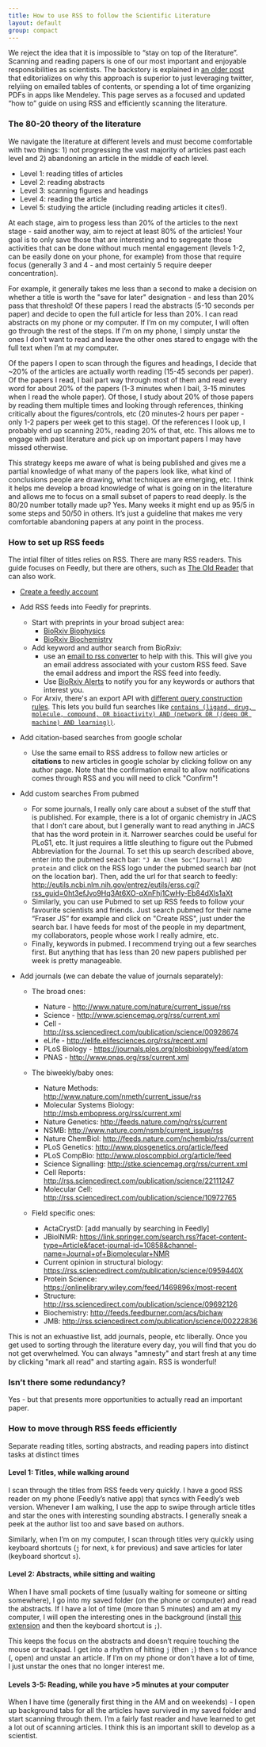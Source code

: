 ```yaml
---
title: How to use RSS to follow the Scientific Literature
layout: default
group: compact
---
```


We reject the idea that it is impossible to “stay on top of the literature”. Scanning and reading papers is one of our most important and enjoyable responsibilities as scientists. The backstory is explained in [an older post](https://fraserlab.com/2013/09/28/The-Fraser-Lab-method-of-following-the-scientific-literature/) that editorializes on why this approach is superior to just leveraging twitter, relyiing on emailed tables of contents, or spending a lot of time organizing PDFs in apps like Mendeley. This page serves as a focused and updated “how to” guide on using RSS and efficiently scanning the literature.

### The 80-20 theory of the literature

We navigate the literature at different levels and must become comfortable with two things: 1) not progressing the vast majority of articles past each level and 2) abandoning an article in the middle of each level. 


* Level 1: reading titles of articles
* Level 2: reading abstracts
* Level 3: scanning figures and headings
* Level 4: reading the article
* Level 5: studying the article (including reading articles it cites!). 

At each stage, aim to progess less than 20% of the articles to the next stage - said another way, aim to reject at least 80% of the articles! Your goal is to only save those that are interesting and to segregate those activities that can be done without much mental engagement (levels 1-2, can be easily done on your phone, for example) from those that require focus (generally 3 and 4 - and most certainly 5 require deeper concentration).

For example, it generally takes me less than a second to make a decision on whether a title is worth the "save for later" designation - and less than 20% pass that threshold! Of these papers I read the abstracts (5-10 seconds per paper) and decide to open the full article for less than 20%.  I can read abstracts on my phone or my computer. If I’m on my computer, I will often go through the rest of the steps. If I’m on my phone, I simply unstar the ones I don’t want to read and leave the other ones stared to engage with the full text when I’m at my computer.

Of the papers I open to scan through the figures and headings, I decide that ~20% of the articles are actually worth reading (15-45 seconds per paper).   Of the papers I read, I bail part way through most of them and read every word for about 20% of the papers (1-3 minutes when I bail, 3-15 minutes when I read the whole paper). Of those, I study about 20% of those papers by reading them multiple times and looking through references, thinking critically about the figures/controls, etc (20 minutes-2 hours per paper - only 1-2 papers per week get to this stage). Of the references I look up, I probably end up scanning 20%, reading 20% of that, etc. This allows me to engage with past literature and pick up on important papers I may have missed otherwise.

This strategy keeps me aware of what is being published and gives me a partial knowledge of what many of the papers look like, what kind of conclusions people are drawing, what techniques are emerging, etc.  I think it helps me develop a broad knowledge of what is going on in the literature and allows me to focus on a small subset of papers to read deeply. Is the 80/20 number totally made up? Yes. Many weeks it might end up as 95/5 in some steps and 50/50 in others.  It’s just a guideline that makes me very comfortable abandoning papers at any point in the process.

### How to set up RSS feeds

The intial filter of titles relies on RSS. There are many RSS readers. This guide focuses on Feedly, but there are others, such as [The Old Reader](http://theoldreader.com/) that can also work.

* [Create a feedly account](http://cloud.feedly.com/#start)
* Add RSS feeds into Feedly for preprints.
  * Start with preprints in your broad subject area:
    * [BioRxiv Biophysics](https://connect.biorxiv.org/biorxiv_xml.php?subject=biophysics)
    * [BioRxiv Biochemistry](http://connect.biorxiv.org/biorxiv_xml.php?subject=biochemistry)
  * Add keyword and author search from BioRxiv:
    * use an [email to rss converter](https://www.kill-the-newsletter.com/) to help with this. This will give you an email address associated with your custom RSS feed. Save the email address and import the RSS feed into feedly.
    * Use [BioRxiv Alerts](https://www.biorxiv.org/alerts) to notify you for any keywords or authors that interest you.
  * For Arxiv, there's an export API with [different query construction rules](https://arxiv.org/help/api/user-manual#query_details). This lets you build fun searches like [`contains (ligand, drug, molecule, compound, OR bioactivity) AND (network OR ((deep OR machine) AND learning))`](http://export.arxiv.org/api/query?search_query=all:%28ligand+OR+drug+OR+molecule+OR+compound+OR+bioactivity%29+AND+%28network+OR+%28%28deep+OR+machine%29+AND+learning%29%29).
* Add citation-based searches from google scholar
  * Use the same email to RSS address to follow new articles or **citations** to new articles in google scholar by clicking follow on any author page. Note that the confirmation email to allow notifications comes through RSS and you will need to click "Confirm"!
* Add custom searches From pubmed
  * For some journals, I really only care about a subset of the stuff that is published. For example, there is a lot of organic chemistry in JACS that I don’t care about, but I generally want  to read anything in JACS that has the word protein in it. Narrower searches could be useful for PLoS1, etc. It just requires a little sleuthing to figure out the Pubmed Abbreviation for the Journal. To set this up search described above, enter into the pubmed seach bar: `"J Am Chem Soc"[Journal] AND protein` and click on the RSS logo under the pubmed search bar (not on the location bar). Then, add the url for that search to feedly: <http://eutils.ncbi.nlm.nih.gov/entrez/eutils/erss.cgi?rss_guid=0ht3efJvo9Hq3At6XO-qXnFhj1CwHy-Eb84dXls1aXt>
  * Similarly, you can use Pubmed to set up RSS feeds to follow your favourite scientists and friends. Just search pubmed for their name “Fraser JS” for example and click on "Create RSS", just under the search bar.  I have feeds for most of the people in my department, my collaborators, people whose work I really admire, etc.
  * Finally, keywords in pubmed. I recommend trying out a few searches first. But anything that has less than 20 new papers published per week is pretty manageable.

* Add journals (we can debate the value of journals separately):
  * The broad ones:
    * Nature - <http://www.nature.com/nature/current_issue/rss>
    * Science - <http://www.sciencemag.org/rss/current.xml>
    * Cell - <http://rss.sciencedirect.com/publication/science/00928674>
    * eLife - <http://elife.elifesciences.org/rss/recent.xml>
    * PLoS Biology - <https://journals.plos.org/plosbiology/feed/atom>
    * PNAS - <http://www.pnas.org/rss/current.xml>
  * The biweekly/baby ones:
    * Nature Methods: <http://www.nature.com/nmeth/current_issue/rss>
    * Molecular Systems Biology: <http://msb.embopress.org/rss/current.xml>
    * Nature Genetics: <http://feeds.nature.com/ng/rss/current>
    * NSMB: <http://www.nature.com/nsmb/current_issue/rss>
    * Nature ChemBiol: <http://feeds.nature.com/nchembio/rss/current>
    * PLoS Genetics: <http://www.plosgenetics.org/article/feed>
    * PLoS CompBio: <http://www.ploscompbiol.org/article/feed>
    * Science Signalling: <http://stke.sciencemag.org/rss/current.xml>
    * Cell Reports: <http://rss.sciencedirect.com/publication/science/22111247>
    * Molecular Cell: <http://rss.sciencedirect.com/publication/science/10972765>

  * Field specific ones: 
    * ActaCrystD: \[add manually by searching in Feedly\]
    * JBiolNMR: <https://link.springer.com/search.rss?facet-content-type=Article&facet-journal-id=10858&channel-name=Journal+of+Biomolecular+NMR>
    * Current opinion in structural biology: <https://rss.sciencedirect.com/publication/science/0959440X>
    * Protein Science: <https://onlinelibrary.wiley.com/feed/1469896x/most-recent>
    * Structure: <http://rss.sciencedirect.com/publication/science/09692126>
    * Biochemistry: <http://feeds.feedburner.com/acs/bichaw>
    * JMB: <http://rss.sciencedirect.com/publication/science/00222836>

This is not an exhuastive list, add journals, people, etc liberally. Once you get used to sorting through the literature every day, you will find that you do not get overwhelmed. You can always "amnesty" and start fresh at any time by clicking "mark all read" and starting again. RSS is wonderful!

### Isn’t there some redundancy?

Yes - but that presents more opportunities to actually read an important paper.

### How to move through RSS feeds efficiently

Separate reading titles, sorting abstracts, and reading papers into distinct tasks at distinct times

#### Level 1: Titles, while walking around

I scan through the titles from RSS feeds very quickly. I have a good RSS reader on my phone (Feedly’s native app) that syncs with Feedly’s web version. Whenever I am walking, I use the app to swipe through article titles and star the ones with interesting sounding abstracts. I generally sneak a peek at the author list too and save based on authors.

Similarly, when I’m on my computer, I scan through titles very quickly using keyboard shortcuts (`j` for next, `k` for previous) and save articles for later (keyboard shortcut `s`).  

#### Level 2: Abstracts, while sitting and waiting

When I have small pockets of time (usually waiting for someone or sitting somewhere), I go into my saved folder (on the phone or computer) and read the abstracts.  If I have a lot of time (more than 5 minutes) and am at my computer, I will open the interesting ones in the background (install [this extension](https://chrome.google.com/webstore/detail/feedly-background-tab/gjlijkhcebalcchkhgaiflaooghmoegk) and then the keyboard shortcut is `;`).

This keeps the focus on the abstracts and doesn’t require touching the mouse or trackpad.  I get into a rhythm of hitting `j` (then `;`) then `s` to advance (, open) and unstar an article.  If I’m on my phone or don’t have a lot of time, I just unstar the ones that no longer interest me.

#### Levels 3-5: Reading, while you have >5 minutes at your computer

When I have time (generally first thing in the AM and on weekends) - I open up background tabs for all the articles have survived in my saved folder and start scanning through them.  I’m a fairly fast reader and have learned to get a lot out of scanning articles. I think this is an important skill to develop as a scientist.

